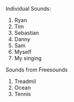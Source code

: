 Individual Sounds:
1. Ryan
2. Tim 
3. Sebastian
4. Danny
5. Sam
6. Myself
7. My singing

Sounds from Freesounds
1. Treadmil
2. Ocean
3. Tennis

